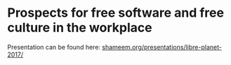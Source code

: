 # Prospects for free software and free culture in the workplace

Presentation can be found here: [shameem.org/presentations/libre-planet-2017/](shameem.org/presentations/libre-planet-2017/)
